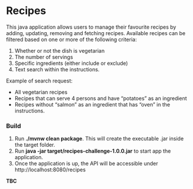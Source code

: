 # Recipes

This java application allows users to manage their favourite recipes by adding, updating, removing and fetching recipes.
Available recipes can be filtered based on one or more of the following criteria:

1. Whether or not the dish is vegetarian
2. The number of servings
3. Specific ingredients (either include or exclude)
4. Text search within the instructions.

Example of search request:

* All vegetarian recipes
* Recipes that can serve 4 persons and have “potatoes” as an ingredient
* Recipes without “salmon” as an ingredient that has “oven” in the instructions.

### Build

1. Run **./mvnw clean package**. This will create the executable .jar inside the target folder.
2. Run **java -jar target/recipes-challenge-1.0.0.jar** to start app the application.
3. Once the application is up, the API will be accessible under http://localhost:8080/recipes

**TBC**